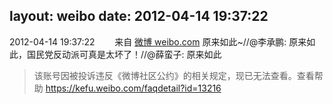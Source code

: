 layout: weibo
date: 2012-04-14 19:37:22
---
<meta name="referrer" content="no-referrer" />

2012-04-14 19:37:22  &nbsp;&nbsp;&nbsp;&nbsp;&nbsp;&nbsp; 来自 <a href="http://weibo.com/" rel="nofollow">微博 weibo.com</a>
原来如此~//@李承鹏: 原来如此，国民党反动派可真是太坏了！//@薛蛮子: 原来如此
>  该账号因被投诉违反《微博社区公约》的相关规定，现已无法查看。查看帮助 https://kefu.weibo.com/faqdetail?id=13216

